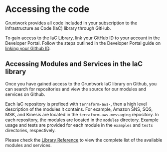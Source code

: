 # Accessing the code

Gruntwork provides all code included in your subscription to the Infrastructure as Code (IaC) library through GitHub.

To gain access to the IaC Library, link your GitHub ID to your account in the Developer Portal. Follow the steps outlined in the Developer Portal guide on [linking your Github ID](../../developer-portal/link-github-id).

## Accessing Modules and Services in the IaC library

Once you have gained access to the Gruntwork IaC library on Github, you can search for repositories and view the source for our modules and services on Github.

Each IaC repository is prefixed with `terraform-aws-`, then a high level description of the modules it contains. For example, Amazon SNS, SQS, MSK, and Kinesis are located in the `terraform-aws-messaging` repository. In each repository, the modules are located in the `modules` directory. Example usage and tests are provided for each module in the `examples` and `tests` directories, respectively.

Please check the [Library Reference](../../iac/reference/index.md) to view the complete list of the available modules and services.

